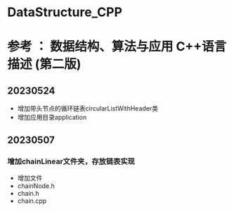 # DataStructure_CPP
# 参考 ： 数据结构、算法与应用 C++语言描述 (第二版)

## 20230524
- 增加带头节点的循环链表circularListWithHeader类
- 增加应用目录application

## 20230507

### 增加chainLinear文件夹，存放链表实现

- 增加文件
- chainNode.h
- chain.h
- chain.cpp

